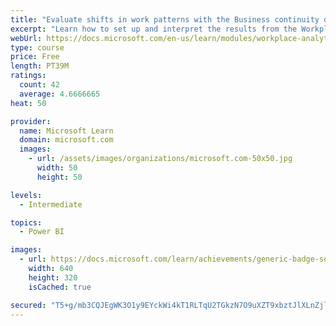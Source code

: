 ```yaml
---
title: "Evaluate shifts in work patterns with the Business continuity dashboard in Microsoft Workplace Analytics"
excerpt: "Learn how to set up and interpret the results from the Workplace Analytics Power BI Business continuity dashboard. Generate insights from the behavioral data to help navigate shifts in employee and team work patterns."
webUrl: https://docs.microsoft.com/en-us/learn/modules/workplace-analytics-business-continuity/
type: course
price: Free
length: PT39M
ratings:
  count: 42
  average: 4.6666665
heat: 50

provider:
  name: Microsoft Learn
  domain: microsoft.com
  images:
    - url: /assets/images/organizations/microsoft.com-50x50.jpg
      width: 50
      height: 50

levels:
  - Intermediate

topics:
  - Power BI

images:
  - url: https://docs.microsoft.com/learn/achievements/generic-badge-social.png
    width: 640
    height: 320
    isCached: true

secured: "T5+g/mb3CQJEgWK3O1y9EYckWi4kT1RLTqU2TGkzN7O9uXZT9xbztJlXLnZjlNihzYCWbyGRv0vN79KWeEtrBxe5wJP+j49lYhk9Pc4hqxy8RzjtHuuhIMzMJM+DNX8B9IC9BAUQ7a7vxm6taOZHubidGFCPSFbl2e3xsT5HpwZq8eqmc6UTAeq0PsPfBlEGS44PBtoj+2MnWvHxi+7bGPbk5K1cE7GBWAMEtKqeTt0zGWoUpkP0FxktrD+m1e0Jv3DV9b6NoUGxeeR16IMOHjpJJC4rFCfhu+zPp2eXeF4qQPOiIZr9Q1mgYD0YnBnNXi27PM1AVOU1ykYLfi9GQNXKyshFnbWYC63P+Y0kbheR1guobK8UOm9QogyByamj/NzHp3MyXvUeij0hkFkHlceYw5HeUcxduLKWFx24sEs=;r67g1s9F8JuXR1SB+h5T2w=="
---
```


